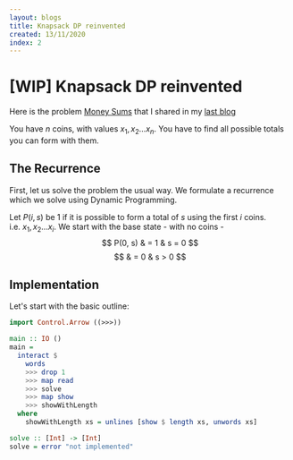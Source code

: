 ```yaml
---
layout: blogs
title: Knapsack DP reinvented 
created: 13/11/2020
index: 2
---
```


\[WIP\] Knapsack DP reinvented
==============================

Here is the problem [Money Sums](https://cses.fi/problemset/task/1745/)
that I shared in my [last blog](cp_blog_1.html)

You have $n$ coins, with values $x_1, x_2 \ldots x_n$. You have to find
all possible totals you can form with them.

The Recurrence
--------------

First, let us solve the problem the usual way. We formulate a recurrence
which we solve using Dynamic Programming.

Let $P(i, s)$ be $1$ if it is possible to form a total of $s$ using the
first $i$ coins. i.e. $x_1, x_2 \ldots x_i$. We start with the base
state - with no coins -\
$$ P(0, s) & = 1 & s = 0 $$ $$        & = 0 & s > 0 $$

Implementation
--------------

Let's start with the basic outline:

``` haskell
import Control.Arrow ((>>>))

main :: IO ()
main = 
  interact $ 
    words 
    >>> drop 1 
    >>> map read 
    >>> solve 
    >>> map show 
    >>> showWithLength
  where
    showWithLength xs = unlines [show $ length xs, unwords xs]

solve :: [Int] -> [Int]
solve = error "not implemented"
```
